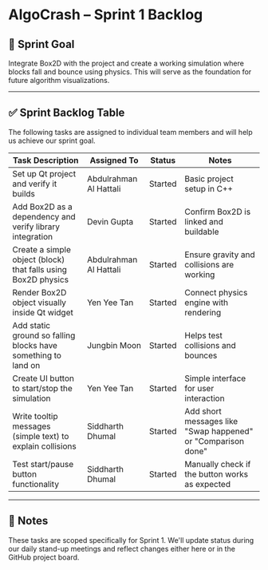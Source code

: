 # AlgoCrash – Sprint 1 Backlog

## 🎯 Sprint Goal

Integrate Box2D with the project and create a working simulation where blocks fall and bounce using physics. This will serve as the foundation for future algorithm visualizations.

---

## ✅ Sprint Backlog Table

The following tasks are assigned to individual team members and will help us achieve our sprint goal.

| Task Description                                              | Assigned To           | Status       | Notes                                                                 |
|---------------------------------------------------------------|------------------------|--------------|-----------------------------------------------------------------------|
| Set up Qt project and verify it builds                        | Abdulrahman Al Hattali | Started  | Basic project setup in C++                                            |
| Add Box2D as a dependency and verify library integration      | Devin Gupta            | Started  | Confirm Box2D is linked and buildable                                |
| Create a simple object (block) that falls using Box2D physics | Abdulrahman Al Hattali | Started  | Ensure gravity and collisions are working                            |
| Render Box2D object visually inside Qt widget                 | Yen Yee Tan            | Started  | Connect physics engine with rendering                                |
| Add static ground so falling blocks have something to land on | Jungbin Moon           | Started  | Helps test collisions and bounces                                    |
| Create UI button to start/stop the simulation                 | Yen Yee Tan            | Started  | Simple interface for user interaction                                |
| Write tooltip messages (simple text) to explain collisions    | Siddharth Dhumal       | Started  | Add short messages like "Swap happened" or "Comparison done"         |
| Test start/pause button functionality                         | Siddharth Dhumal       | Started  | Manually check if the button works as expected                       |

---

## 📝 Notes

These tasks are scoped specifically for Sprint 1. We'll update status during our daily stand-up meetings and reflect changes either here or in the GitHub project board.